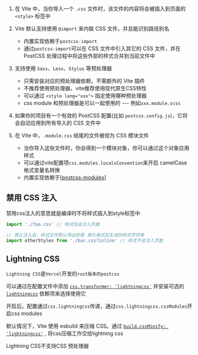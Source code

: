 1. 在 Vite 中，当你导入一个 `.css` 文件时，该文件的内容将会被插入到页面的 `<style>` 标签中

2. Vite 默认支持使用 `@import` 来内联 CSS 文件，并且能识别路径别名
   + 内置实现依赖于`postcss-import`
   + 通过`postcss-import`可以在 CSS 文件中引入其它的 CSS 文件，并在 PostCSS 处理过程中将这些外部的样式合并到当前文件中

3. 支持使用 `Sass`、`Less`、`Stylus` 等预处理器
   + 只需安装对应的预处理器依赖，不需额外的 Vite 插件
   + 不推荐使用预处理器，vite推荐使用现代原生CSS特性
   + 可以通过 `<style lang="xxx">` 指定使用哪种预处理器
   + css module 和预处理器是可以一起使用的 ---  例如`xxx.module.scss`

4. 如果你的项目有一个有效的 PostCSS 配置(比如 `postcss.config.js`)，它将会自动应用到所有导入的 CSS 文件中

5. 在 Vite 中，`.module.css` 结尾的文件被视为 CSS 模块文件
   + 当你导入这些文件时，你会得到一个模块对象，你可以通过这个对象应用样式
   + 可以通过vite配置项`css.modules.localsConvention`来开启 camelCase 格式变量名转换
   + 内置实现依赖于[[postcss-modules](https://github.com/css-modules/postcss-modules)]



## 禁用 CSS 注入

禁用css注入的意思就是编译时不将样式插入到style标签中

```js
import './foo.css' // 样式将会注入页面

// 禁止注入后，样式文件默认导出的是 美化格式后生成的样式字符串
import otherStyles from './bar.css?inline' // 样式不会注入页面
```



## Lightning CSS 

`Lightning CSS`是`Vercel`开发的`rust版本的postcss`

可以通过在配置文件中添加 [`css.transformer: 'lightningcss'`](https://cn.vitejs.dev/config/shared-options.html#css-transformer) 并安装可选的 [`lightningcss`](https://www.npmjs.com/package/lightningcss) 依赖项来选择使用它

开启后，配置通过`css.lightningcss`传递，通过`css.lightningcss.cssModules`开启css modules

默认情况下，Vite 使用 esbuild 来压缩 CSS。通过 [`build.cssMinify: 'lightningcss'`](https://cn.vitejs.dev/config/build-options.html#build-cssminify) , 将css压缩工作交给lightning css

Lightning CSS不支持CSS 预处理器
